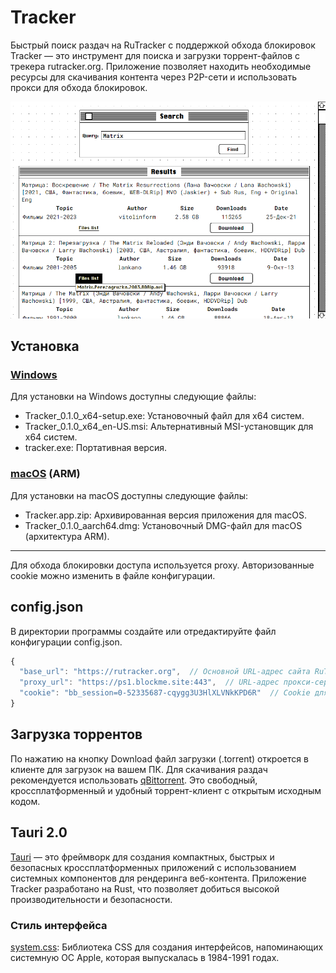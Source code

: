 # Tracker

Быстрый поиск раздач на RuTracker с поддержкой обхода блокировок
Tracker — это инструмент для поиска и загрузки торрент-файлов с трекера rutracker.org. Приложение позволяет находить необходимые ресурсы для скачивания контента через P2P-сети и использовать прокси для обхода блокировок.

![Tracker](https://github.com/Nikita55612/Tracker/blob/main/screenshots/Screenshot_1.png)

## Установка

### [Windows](https://github.com/Nikita55612/Tracker/tree/4458f63848028d38a706a6709c46fbfd79bbb1f5/installer/windows)

Для установки на Windows доступны следующие файлы:

- Tracker_0.1.0_x64-setup.exe: Установочный файл для x64 систем.
- Tracker_0.1.0_x64_en-US.msi: Альтернативный MSI-установщик для x64 систем.
- tracker.exe: Портативная версия.

### [macOS](https://github.com/Nikita55612/Tracker/tree/2caeb3cee91488c587980e6098049e6d31e5b44e/installer/macos) (ARM)

Для установки на macOS доступны следующие файлы:

- Tracker.app.zip: Архивированная версия приложения для macOS.
- Tracker_0.1.0_aarch64.dmg: Установочный DMG-файл для macOS (архитектура ARM).

---

Для обхода блокировки доступа используется proxy. Авторизованные cookie можно изменить в файле конфигурации.

## config.json

В директории программы создайте или отредактируйте файл конфигурации config.json.

```js
{
  "base_url": "https://rutracker.org",  // Основной URL-адрес сайта RuTracker, к которому будет происходить обращение.
  "proxy_url": "https://ps1.blockme.site:443",  // URL-адрес прокси-сервера, который будет использоваться для обхода ограничений доступа или обеспечения анонимности.
  "cookie": "bb_session=0-52335687-cqygg3U3HlXLVNkKPD6R"  // Cookie для управления сессией пользователя.
}
```

## Загрузка торрентов

По нажатию на кнопку Download файл загрузки (.torrent) откроется в клиенте для загрузок на вашем ПК. 
Для скачивания раздач рекомендуется использовать [qBittorrent](https://www.qbittorrent.org/). Это свободный, кроссплатформенный и удобный торрент-клиент с открытым исходным кодом.

## Tauri 2.0

[Tauri](https://v2.tauri.app/) — это фреймворк для создания компактных, быстрых и безопасных кроссплатформенных приложений с использованием системных компонентов для рендеринга веб-контента. Приложение Tracker разработано на Rust, что позволяет добиться высокой производительности и безопасности.

### Стиль интерфейса

[system.css](https://github.com/sakofchit/system.css): Библиотека CSS для создания интерфейсов, напоминающих системную ОС Apple, которая выпускалась в 1984-1991 годах.

